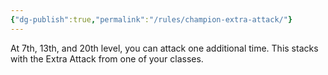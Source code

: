 ```yaml
---
{"dg-publish":true,"permalink":"/rules/champion-extra-attack/"}
---
```


At 7th, 13th, and 20th level, you can attack one additional time. This stacks with the Extra Attack from one of your classes.